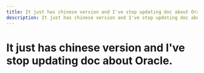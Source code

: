 ```yaml
---
title: It just has chinese version and I've stop updating doc about Oracle.
description: It just has chinese version and I've stop updating doc about Oracle.
---
```


# It just has chinese version and I've stop updating doc about Oracle.